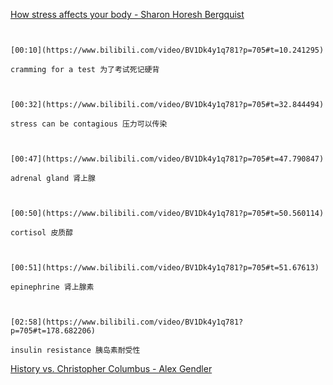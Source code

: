 [How stress affects your body - Sharon Horesh Bergquist](https://www.bilibili.com/video/BV1Dk4y1q781?p=705)

```ad-note


[00:10](https://www.bilibili.com/video/BV1Dk4y1q781?p=705#t=10.241295)

cramming for a test 为了考试死记硬背

```

```ad-note


[00:32](https://www.bilibili.com/video/BV1Dk4y1q781?p=705#t=32.844494)

stress can be contagious 压力可以传染

```

```ad-note


[00:47](https://www.bilibili.com/video/BV1Dk4y1q781?p=705#t=47.790847)

adrenal gland 肾上腺

```

```ad-note


[00:50](https://www.bilibili.com/video/BV1Dk4y1q781?p=705#t=50.560114)

cortisol 皮质醇

```

```ad-note


[00:51](https://www.bilibili.com/video/BV1Dk4y1q781?p=705#t=51.67613)

epinephrine 肾上腺素

```

```ad-note


[02:58](https://www.bilibili.com/video/BV1Dk4y1q781?p=705#t=178.682206)

insulin resistance 胰岛素耐受性

```

[History vs. Christopher Columbus - Alex Gendler](https://www.bilibili.com/video/BV1Dk4y1q781?p=706)



